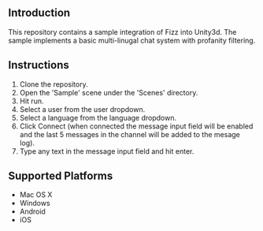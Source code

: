 ## Introduction
This repository contains a sample integration of Fizz into Unity3d. The sample implements a basic multi-linugal chat system with profanity filtering.

## Instructions
1. Clone the repository.
2. Open the 'Sample' scene under the 'Scenes' directory.
3. Hit run.
4. Select a user from the user dropdown.
5. Select a language from the language dropdown.
6. Click Connect (when connected the message input field will be enabled and the last 5 messages in the channel will be added to the mesage log).
7. Type any text in the message input field and hit enter.

## Supported Platforms
* Mac OS X
* Windows
* Android
* iOS
